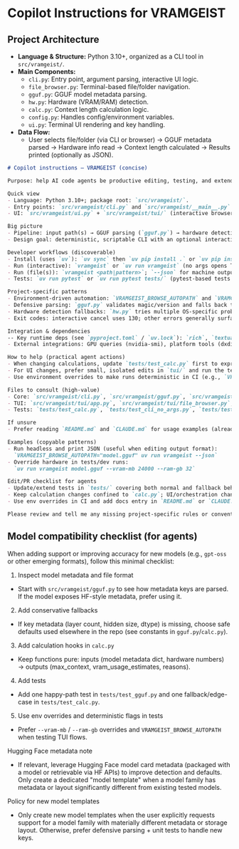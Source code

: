 # Copilot Instructions for VRAMGEIST

## Project Architecture
- **Language & Structure:** Python 3.10+, organized as a CLI tool in `src/vramgeist/`.
- **Main Components:**
  - `cli.py`: Entry point, argument parsing, interactive UI logic.
  - `file_browser.py`: Terminal-based file/folder navigation.
  - `gguf.py`: GGUF model metadata parsing.
  - `hw.py`: Hardware (VRAM/RAM) detection.
  - `calc.py`: Context length calculation logic.
  - `config.py`: Handles config/environment variables.
  - `ui.py`: Terminal UI rendering and key handling.
- **Data Flow:**
  - User selects file/folder (via CLI or browser) → GGUF metadata parsed → Hardware info read → Context length calculated → Results printed (optionally as JSON).

```md
# Copilot instructions — VRAMGEIST (concise)

Purpose: help AI code agents be productive editing, testing, and extending this CLI tool.

Quick view
- Language: Python 3.10+; package root: `src/vramgeist/`.
- Entry points: `src/vramgeist/cli.py` and `src/vramgeist/__main__.py`.
- UI: `src/vramgeist/ui.py` + `src/vramgeist/tui/` (interactive browser).

Big picture
- Pipeline: input path(s) → GGUF parsing (`gguf.py`) → hardware detection (`hw.py`) → calculation engine (`calc.py`) → output via CLI/UI (`cli.py`, `ui.py`).
- Design goal: deterministic, scriptable CLI with an optional interactive TUI. Prefer pure functions in `calc.py` + small side-effecting orchestrators in `cli.py`.

Developer workflows (discoverable)
- Install (uses `uv`): `uv sync` then `uv pip install .` or `uv pip install --group test` for dev deps. `python -m vramgeist` also works.
- Run (interactive): `vramgeist` or `uv run vramgeist` (no args opens TUI in `tui/app.py`).
- Run (file(s)): `vramgeist <path|pattern>`; `--json` for machine output.
- Tests: `uv run pytest` or `uv run pytest tests/` (pytest-based tests live in `tests/`).

Project-specific patterns
- Environment-driven automation: `VRAMGEIST_BROWSE_AUTOPATH` and `VRAMGEIST_BROWSE_CANCEL` are read by the browse/ui logic for CI headless flows — see `cli.py` and `tui/file_browser.py`.
- Defensive parsing: `gguf.py` validates magic/version and falls back to defaults (default layer count, hidden size). When metadata missing, algorithms in `calc.py` use conservative defaults (see constants in `gguf.py`/`calc.py`).
- Hardware detection fallbacks: `hw.py` tries multiple OS-specific probes (nvidia-smi, dxdiag, psutil). Treat these as best-effort and rely on override flags (`--vram-mb`, `--ram-gb`) for deterministic test runs.
- Exit codes: interactive cancel uses 130; other errors generally surface exceptions — tests assert behavior in `tests/test_cli_no_args.py` and `tests/test_hw.py`.

Integration & dependencies
-- Key runtime deps (see `pyproject.toml` / `uv.lock`): `rich`, `textual` (TUI), `psutil`. `textual` is used exclusively for the interactive TUI; imports are lazy inside `src/vramgeist/tui/*` to avoid hard extras at import time.
- External integrations: GPU queries (nvidia-smi), platform tools (dxdiag on Windows). Stub or mock these in unit tests — tests already include hw fallbacks.

How to help (practical agent actions)
- When changing calculations, update `tests/test_calc.py` first to express intended behavior (happy path + 1 fallback case).
- For UI changes, prefer small, isolated edits in `tui/` and run the tests; TUI code is UI-only — keep calculation logic in `calc.py`.
- Use environment overrides to make runs deterministic in CI (e.g., `VRAMGEIST_BROWSE_AUTOPATH`, `--vram-mb`).

Files to consult (high-value)
- Core: `src/vramgeist/cli.py`, `src/vramgeist/gguf.py`, `src/vramgeist/hw.py`, `src/vramgeist/calc.py`, `src/vramgeist/ui.py`, `src/vramgeist/__main__.py`.
- TUI: `src/vramgeist/tui/app.py`, `src/vramgeist/tui/file_browser.py`, `src/vramgeist/tui/state.py`.
- Tests: `tests/test_calc.py`, `tests/test_cli_no_args.py`, `tests/test_gguf.py`, `tests/test_hw.py`.

If unsure
- Prefer reading `README.md` and `CLAUDE.md` for usage examples (already in repo). When behavior differs from docs, update docs and tests together.

Examples (copyable patterns)
- Run headless and print JSON (useful when editing output format):
  `VRAMGEIST_BROWSE_AUTOPATH="model.gguf" uv run vramgeist --json`
- Override hardware in tests/dev runs:
  `uv run vramgeist model.gguf --vram-mb 24000 --ram-gb 32`

Edit/PR checklist for agents
- Update/extend tests in `tests/` covering both normal and fallback behavior.
- Keep calculation changes confined to `calc.py`; UI/orchestration changes in `cli.py`/`ui.py`.
- Use env overrides in CI and add docs entry in `README.md` or `CLAUDE.md` for new flags.

Please review and tell me any missing project-specific rules or conventions to include.

```

## Model compatibility checklist (for agents)

When adding support or improving accuracy for new models (e.g., `gpt-oss` or other emerging formats), follow this minimal checklist:

1. Inspect model metadata and file format
  - Start with `src/vramgeist/gguf.py` to see how metadata keys are parsed. If the model exposes HF-style metadata, prefer using it.
2. Add conservative fallbacks
  - If key metadata (layer count, hidden size, dtype) is missing, choose safe defaults used elsewhere in the repo (see constants in `gguf.py`/`calc.py`).
3. Add calculation hooks in `calc.py`
  - Keep functions pure: inputs (model metadata dict, hardware numbers) → outputs (max_context, vram_usage_estimates, reasons).
4. Add tests
  - Add one happy-path test in `tests/test_gguf.py` and one fallback/edge-case in `tests/test_calc.py`.
5. Use env overrides and deterministic flags in tests
  - Prefer `--vram-mb` / `--ram-gb` overrides and `VRAMGEIST_BROWSE_AUTOPATH` when testing TUI flows.

Hugging Face metadata note
- If relevant, leverage Hugging Face model card metadata (packaged with a model or retrievable via HF APIs) to improve detection and defaults. Only create a dedicated "model template" when a model family has metadata or layout significantly different from existing tested models.

Policy for new model templates
- Only create new model templates when the user explicitly requests support for a model family with materially different metadata or storage layout. Otherwise, prefer defensive parsing + unit tests to handle new keys.

